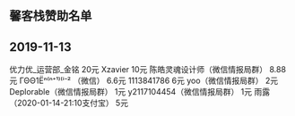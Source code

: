 ## 馨客栈赞助名单

## 2019-11-13 

优力优_运营部_金铭  20元
Xzavier   10元
陈皓灵魂设计师（微信情报局群）   8.88元
ΓΘΘ1Ëⁿ⁽ⁿ⁺¹⁾⁽ⁱ⁻²  （微信）  6.6元
1113841786  6元
yoo（微信情报局群）    2元
Deplorable（微信情报局群）    1元
y2117104454（微信情报局群）    1元
雨露（2020-01-14-21:10支付宝）    5元



